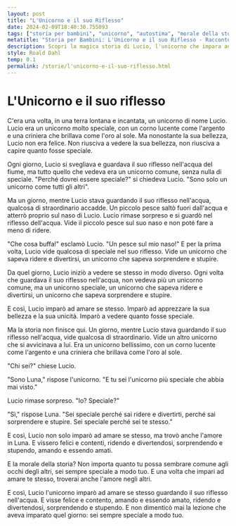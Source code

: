 ```yaml
---
layout: post
title: "L'Unicorno e il suo Riflesso"
date: 2024-02-09T18:40:30.755093
tags: ["storia per bambini", "unicorno", "autostima", "morale della storia"]
metatitle: "Storia per Bambini: L'Unicorno e il suo Riflesso - Racconto Educativo e Divertente"
description: Scopri la magica storia di Lucio, l'unicorno che impara ad amare se stesso e a riconoscere la sua unicità. Un racconto incantato che insegna l'importanza dell'autostima e dell'amore per se stessi. Perfetto per i bambini, ma anche per gli adulti che vogliono riscoprire il valore della propria individualità.
style: Roald Dahl
temp: 0.1
permalink: /storie/l'unicorno-e-il-suo-riflesso.html
---
```

# L'Unicorno e il suo riflesso

C'era una volta, in una terra lontana e incantata, un unicorno di nome Lucio. Lucio era un unicorno molto speciale, con un corno lucente come l'argento e una criniera che brillava come l'oro al sole. Ma nonostante la sua bellezza, Lucio non era felice. Non riusciva a vedere la sua bellezza, non riusciva a capire quanto fosse speciale. 

Ogni giorno, Lucio si svegliava e guardava il suo riflesso nell'acqua del fiume, ma tutto quello che vedeva era un unicorno comune, senza nulla di speciale. "Perché dovrei essere speciale?" si chiedeva Lucio. "Sono solo un unicorno come tutti gli altri". 

Ma un giorno, mentre Lucio stava guardando il suo riflesso nell'acqua, qualcosa di straordinario accadde. Un piccolo pesce saltò fuori dall'acqua e atterrò proprio sul naso di Lucio. Lucio rimase sorpreso e si guardò nel riflesso dell'acqua. Vide il piccolo pesce sul suo naso e non poté fare a meno di ridere. 

"Che cosa buffa!" esclamò Lucio. "Un pesce sul mio naso!" E per la prima volta, Lucio vide qualcosa di speciale nel suo riflesso. Vide un unicorno che sapeva ridere e divertirsi, un unicorno che sapeva sorprendere e stupire. 

Da quel giorno, Lucio iniziò a vedere se stesso in modo diverso. Ogni volta che guardava il suo riflesso nell'acqua, non vedeva più un unicorno comune, ma un unicorno speciale, un unicorno che sapeva ridere e divertirsi, un unicorno che sapeva sorprendere e stupire. 

E così, Lucio imparò ad amare se stesso. Imparò ad apprezzare la sua bellezza e la sua unicità. Imparò a vedere quanto fosse speciale. 

Ma la storia non finisce qui. Un giorno, mentre Lucio stava guardando il suo riflesso nell'acqua, vide qualcosa di straordinario. Vide un altro unicorno che si avvicinava a lui. Era un unicorno bellissimo, con un corno lucente come l'argento e una criniera che brillava come l'oro al sole. 

"Chi sei?" chiese Lucio. 

"Sono Luna," rispose l'unicorno. "E tu sei l'unicorno più speciale che abbia mai visto." 

Lucio rimase sorpreso. "Io? Speciale?" 

"Sì," rispose Luna. "Sei speciale perché sai ridere e divertirti, perché sai sorprendere e stupire. Sei speciale perché sei te stesso." 

E così, Lucio non solo imparò ad amare se stesso, ma trovò anche l'amore in Luna. E vissero felici e contenti, ridendo e divertendosi, sorprendendo e stupendo, amando e essendo amati. 

E la morale della storia? Non importa quanto tu possa sembrare comune agli occhi degli altri, sei sempre speciale a modo tuo. E una volta che impari ad amare te stesso, troverai anche l'amore negli altri. 

E così, Lucio l'unicorno imparò ad amare se stesso guardando il suo riflesso nell'acqua. E visse felice e contento, amando e essendo amato, ridendo e divertendosi, sorprendendo e stupendo. E non dimenticò mai la lezione che aveva imparato quel giorno: sei sempre speciale a modo tuo.

        